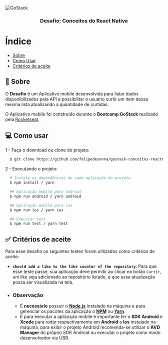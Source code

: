 <img alt="GoStack" src="https://storage.googleapis.com/golden-wind/bootcamp-gostack/header-desafios.png" />

<h3 align="center">
  Desafio: Conceitos do React Native
</h3>

# Índice

- [Sobre](#sobre)
- [Como Usar](#como-usar)
- [Critérios de aceite](#criterios)

<a id="sobre"></a>

## :memo: Sobre

O **Desafio** é um Aplicativo mobile desenvolvida para listar dados disponibilizados pela API e possibilitar o usuário curtir um item dessa mesma lista atualizando a quantidade de curtidas.

O Aplicativo mobile foi construído durante o **Bootcamp GoStack** realizado pela [Rocketseat](https://rocketseat.com.br/).

<a id="como-usar"></a>

## :computer: Como usar

1 - Faça o download ou clone do projeto:

```sh
  $ git clone https://github.com/felipedesenna/gostack-conceitos-reactnative.git
```

2 - Executando o projeto:

```sh
  # Instale as dependências de cada aplicação do projeto
  $ npm install / yarn

  ## Aplicação mobile para android
  $ npm run android / yarn android

  ## Aplicação mobile para ios
  $ npm run ios / yarn ios

  ## Executar test
  $ npm run test / yarn test
```
<a id="criterios"></a>

## :white_check_mark: Critérios de aceite

Para esse desafio os seguintes testes foram utilizados como critérios de aceite:

- **`should add a like to the like counter of the repository`**: Para que esse teste passe, sua aplicação deve permitir ao clicar no botão `Curtir`, um like seja adicionado ao repositório listado, e que essa atualização possa ser visualizada na tela.

- ### **Observação**

  - É **necessário** possuir o **[Node.js](https://nodejs.org/en/download/)** instalado na máquina e para gerenciar os pacotes da aplicação o **[NPM](https://www.npmjs.com/get-npm)** ou **[Yarn](https://yarnpkg.com/getting-started/install)**.
  - E para executar a aplicação mobile é importante ter o **SDK Android** e **Xcode** para rodar respectivamente em **Android** e **Ios** instalado na máquina, para exibir o projeto Android recomenda-se utilizar o **AVD Manager** do próprio SDK Android ou executar o projeto como modo desenvolvedor via USB.
